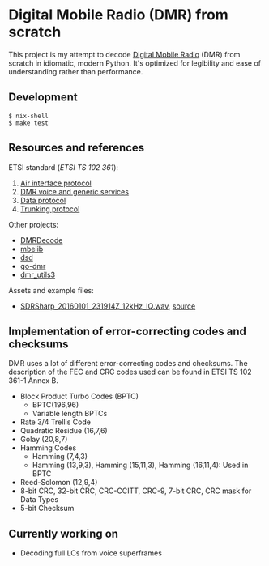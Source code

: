 # Digital Mobile Radio (DMR) from scratch

This project is my attempt to decode [Digital Mobile Radio](https://en.wikipedia.org/wiki/Digital_mobile_radio) (DMR) from scratch in idiomatic, modern Python. It's optimized for legibility and ease of understanding rather than performance.

## Development

```
$ nix-shell
$ make test
```

## Resources and references

ETSI standard (*ETSI TS 102 361*):

1. [Air interface protocol](https://www.dmrassociation.org/downloads/standards/ts_10236101v020501p.pdf)
2. [DMR voice and generic services](https://www.dmrassociation.org/downloads/standards/ts_10236102v020401p.pdf)
3. [Data protocol](https://www.dmrassociation.org/downloads/standards/ts_10236103v010301p.pdf)
4. [Trunking protocol](https://www.dmrassociation.org/downloads/standards/ts_10236104v011001p.pdf)


Other projects:

* [DMRDecode](https://github.com/IanWraith/DMRDecode)
* [mbelib](https://github.com/szechyjs/mbelib)
* [dsd](https://github.com/szechyjs/dsd)
* [go-dmr](https://github.com/pd0mz/go-dmr)
* [dmr_utils3](https://github.com/HBLink-org/dmr_utils3)


Assets and example files:

* [SDRSharp_20160101_231914Z_12kHz_IQ.wav](https://www.sigidwiki.com/wiki/File:DMR.zip), [source](https://www.sigidwiki.com/wiki/Digital_Mobile_Radio_(DMR))

## Implementation of error-correcting codes and checksums

DMR uses a lot of different error-correcting codes and checksums. The description of the FEC and CRC codes used can be found in ETSI TS 102 361-1 Annex B.

* Block Product Turbo Codes (BPTC)
    * BPTC(196,96)
    * Variable length BPTCs
* Rate 3/4 Trellis Code
* Quadratic Residue (16,7,6)
* Golay (20,8,7)
* Hamming Codes
  * Hamming (7,4,3)
  * Hamming (13,9,3), Hamming (15,11,3), Hamming (16,11,4): Used in BPTC
* Reed-Solomon (12,9,4)
* 8-bit CRC, 32-bit CRC, CRC-CCITT, CRC-9, 7-bit CRC, CRC mask for Data Types
* 5-bit Checksum

## Currently working on

* Decoding full LCs from voice superframes
